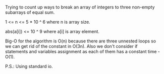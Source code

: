 

Trying to count up ways to break an array of integers to three non-empty subarrays of equal sum.

1 <= n <= 5 * 10 ^ 6 where n is array size.

abs(a[i]) <= 10 ^ 9 where a[i] is array element.

Big-O for the algorithm is O(n) because there are three unnested loops so we can get rid of the constant in O(3n).
Also we don't consider if statements and variables assignment as each of them has a constant time - O(1).

P.S.: Using standard io.
